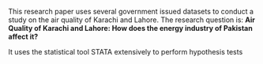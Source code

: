 This research paper uses several government issued datasets to conduct a study on the air quality of Karachi and Lahore. The research question is:
**Air Quality of Karachi and Lahore: How does the energy industry of Pakistan affect it?**

It uses the statistical tool STATA extensively to perform hypothesis tests
